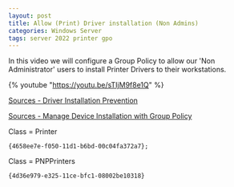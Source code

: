 ```yaml
---
layout: post
title: Allow (Print) Driver installation (Non Admins)
categories: Windows Server
tags: server 2022 printer gpo
---
```


In this video we will configure a Group Policy to allow our 'Non Administrator' users to install Printer Drivers to their workstations.

{% youtube "https://youtu.be/sTIjM9f8e1Q" %}

[Sources - Driver Installation Prevention](https://learn.microsoft.com/en-us/windows/security/threat-protection/security-policy-settings/devices-prevent-users-from-installing-printer-drivers)

[Sources - Manage Device Installation with Group Policy](https://learn.microsoft.com/en-us/windows/client-management/manage-device-installation-with-group-policy)

Class = Printer
```
{4658ee7e-f050-11d1-b6bd-00c04fa372a7};
```

Class = PNPPrinters 
```
{4d36e979-e325-11ce-bfc1-08002be10318}
```

